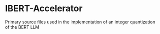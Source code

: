 # IBERT-Accelerator
Primary source files used in the implementation of an integer quantization of the BERT LLM
